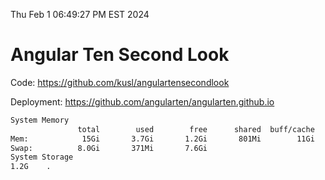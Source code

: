 Thu Feb  1 06:49:27 PM EST 2024

# Angular Ten Second Look

Code: https://github.com/kusl/angulartensecondlook

Deployment: https://github.com/angularten/angularten.github.io

```bash
System Memory
               total        used        free      shared  buff/cache   available
Mem:            15Gi       3.7Gi       1.2Gi       801Mi        11Gi        11Gi
Swap:          8.0Gi       371Mi       7.6Gi
System Storage
1.2G	.
```
